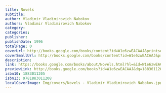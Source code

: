```yaml
---
title: Novels
subtitle: 
author: Vladimir Vladimirovich Nabokov
authors: Vladimir Vladimirovich Nabokov
category: 
categories: 
publisher: 
publishDate: 1996
totalPage: 0
coverUrl: http://books.google.com/books/content?id=W1e6zwEACAAJ&printsec=frontcover&img=1&zoom=1&source=gbs_api
coverSmallUrl: http://books.google.com/books/content?id=W1e6zwEACAAJ&printsec=frontcover&img=1&zoom=5&source=gbs_api
description: 
link: https://books.google.com/books/about/Novels.html?hl=&id=W1e6zwEACAAJ
previewLink: http://books.google.com/books?id=W1e6zwEACAAJ&dq=1883011205&hl=&as_pt=BOOKS&cd=1&source=gbs_api
isbn10: 1883011205
isbn13: 9781883011208
localCoverImage: Img/covers/Novels - Vladimir Vladimirovich Nabokov.jpg
---
```

